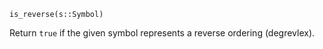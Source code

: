 ```
is_reverse(s::Symbol)
```

Return `true` if the given symbol represents a reverse ordering (degrevlex).

